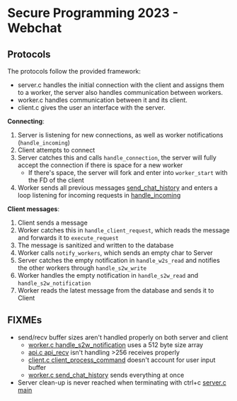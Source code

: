 # Secure Programming 2023 - Webchat

## Protocols
The protocols follow the provided framework:
- server.c handles the initial connection with the client and assigns them to a worker, the server also handles communication between workers.
- worker.c handles communication between it and its client.
- client.c gives the user an interface with the server.

**Connecting**:
1. Server is listening for new connections, as well as worker notifications (`handle_incoming`)
2. Client attempts to connect
3. Server catches this and calls `handle_connection`, the server will fully accept the connection if there is space for a new worker
    - If there's space, the server will fork and enter into `worker_start` with the FD of the client
4. Worker sends all previous messages [send_chat_history](src/worker.c#L229) and enters a loop listening for incoming requests in [handle_incoming](src/worker.c)

**Client messages**:
1. Client sends a message
2. Worker catches this in `handle_client_request`, which reads the message and forwards it to `execute_request`
3. The message is sanitized and written to the database
4. Worker calls `notify_workers`, which sends an empty char to Server
5. Server catches the empty notification in `handle_w2s_read` and notifies the other workers through `handle_s2w_write`
6. Worker handles the empty notification in `handle_s2w_read` and `handle_s2w_notification`
7. Worker reads the latest message from the database and sends it to Client






## FIXMEs
- send/recv buffer sizes aren't handled properly on both server and client
    - [worker.c handle_s2w_notification](src/worker.c#L36) uses a 512 byte size array
    - [api.c api_recv](src/api.c#L24) isn't handling >256 receives properly
    - [client.c client_process_command](src/client.c#L76) doesn't account for user input buffer
    - [worker.c send_chat_history](src/worker.c#L270) sends everything at once
- Server clean-up is never reached when terminating with ctrl+c [server.c main](src/server.c#L387)